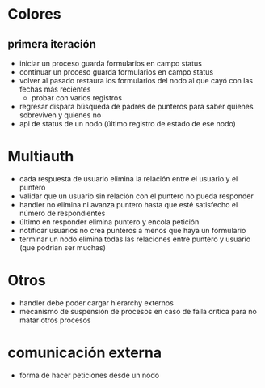 # Colores

## primera iteración

* iniciar un proceso guarda formularios en campo status
* continuar un proceso guarda formularios en campo status
* volver al pasado restaura los formularios del nodo al que cayó con las fechas más recientes
    - probar con varios registros
* regresar dispara búsqueda de padres de punteros para saber quienes sobreviven y quienes no
* api de status de un nodo (último registro de estado de ese nodo)

# Multiauth

* cada respuesta de usuario elimina la relación entre el usuario y el puntero
* validar que un usuario sin relación con el puntero no pueda responder
* handler no elimina ni avanza puntero hasta que esté satisfecho el número de respondientes
* último en responder elimina puntero y encola petición
* notificar usuarios no crea punteros a menos que haya un formulario
* terminar un nodo elimina todas las relaciones entre puntero y usuario (que podrían ser muchas)

# Otros

* handler debe poder cargar hierarchy externos
* mecanismo de suspensión de procesos en caso de falla crítica para no matar otros procesos

# comunicación externa

* forma de hacer peticiones desde un nodo
